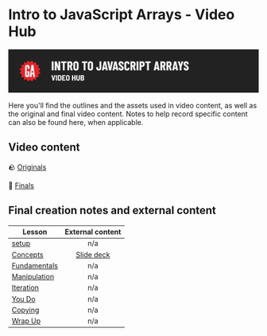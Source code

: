 # Intro to JavaScript Arrays - Video Hub

![Hero image](./assets/hero-video-hub.png)

Here you'll find the outlines and the assets used in video content, as well as the original and final video content. Notes to help record specific content can also be found here, when applicable.

## Video content

🪨 [Originals](https://drive.google.com/drive/folders/1_-IO_pj_zjjDZI4ZAOK-jg6Yz3kv6q-a?usp=drive_link)

💎 [Finals](https://generalassembly.wistia.com/projects/zunz2xmri6)

## Final creation notes and external content

| Lesson | External content |
| ------ |:----------------:|
| [setup](./setup.txt)               | n/a |
| [Concepts](./concepts.txt)         | [Slide deck](https://docs.google.com/presentation/d/1UgDBzvE7DGYStbkPvOv9090lrUNNza2YPNt-lbaqctE/edit) | 
| [Fundamentals](./fundamentals.txt) | n/a |
| [Manipulation](./manipulation.txt) | n/a |
| [Iteration](./iteration.txt)       | n/a |
| [You Do](./you-do.txt)             | n/a |
| [Copying](./copying.txt)           | n/a |
| [Wrap Up](./wrap-up.txt)           | n/a |
